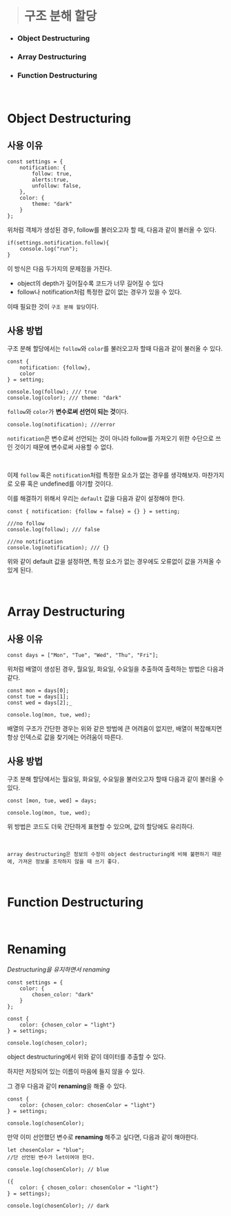 > # **구조 분해 할당**

- ### Object Destructuring
- ### Array Destructuring
- ### Function Destructuring

<br>

# **Object Destructuring**

## **사용 이유**

```JS
const settings = {
    notification: {
        follow: true,
        alerts:true,
        unfollow: false,
    },
    color: {
        theme: "dark"
    }
};
```

위처럼 객체가 생성된 경우, follow를 불러오고자 할 때, 다음과 같이 불러올 수 있다.

```JS
if(settings.notification.follow){
    console.log("run");
}
```

이 방식은 다음 두가지의 문제점을 가진다.

- object의 depth가 깊어질수록 코드가 너무 길어질 수 있다
- follow나 notification처럼 특정한 값이 없는 경우가 있을 수 있다.

이때 필요한 것이 `구조 분해 할당`이다.

## **사용 방법**

구조 분해 할당에서는 `follow`와 `color`를 불러오고자 할때 다음과 같이 불러올 수 있다.

```JS
const {
    notification: {follow},
    color
} = setting;

console.log(follow); /// true
console.log(color); /// theme: "dark"
```

`follow`와 `color`가 **변수로써 선언이 되는 것**이다.

```JS
console.log(notification); ///error
```

`notification`은 변수로써 선언되는 것이 아니라 follow를 가져오기 위한 수단으로 쓰인 것이기 때문에 변수로써 사용할 수 없다.

<br>

이제 `follow` 혹은 `notification`처럼 특정한 요소가 없는 경우를 생각해보자.
마찬가지로 오류 혹은 undefined를 야기할 것이다.

이를 해결하기 위해서 우리는 `default` 값을 다음과 같이 설정해야 한다.

```JS
const { notification: {follow = false} = {} } = setting;

///no follow
console.log(follow); /// false

///no notification
console.log(notification); /// {}
```

위와 같이 default 값을 설정하면, 특정 요소가 없는 경우에도 오류없이 값을 가져올 수 있게 된다.

<br>

# **Array Destructuring**

## **사용 이유**

```JS
const days = ["Mon", "Tue", "Wed", "Thu", "Fri"];
```

위처럼 배열이 생성된 경우, 월요일, 화요일, 수요일을 추출하여 출력하는 방법은 다음과 같다.

```JS
const mon = days[0];
const tue = days[1];
const wed = days[2];_

console.log(mon, tue, wed);
```

배열의 구조가 간단한 경우는 위와 같은 방법에 큰 어려움이 없지만, 배열이 복잡해지면 항상 인덱스로 값을 찾기에는 어려움이 따른다.

## **사용 방법**

구조 분해 할당에서는 월요일, 화요일, 수요일을 불러오고자 할때 다음과 같이 불러올 수 있다.

```JS
const [mon, tue, wed] = days;

console.log(mon, tue, wed);
```

위 방법은 코드도 더욱 간단하게 표현할 수 있으며, 값의 할당에도 유리하다.

<br>

    array destructuring은 정보의 수정이 object destructuring에 비해 불편하기 때문에, 가져온 정보를 조작하지 않을 때 쓰기 좋다.

<br>

# **Function Destructuring**

<br>

# **Renaming**

_Destructuring을 유지하면서 renaming_

```JS
const settings = {
    color: {
        chosen_color: "dark"
    }
};

const {
    color: {chosen_color = "light"}
} = settings;

console.log(chosen_color);
```

object destructuring에서 위와 같이 데이터를 추출할 수 있다.

하지만 저장되어 있는 이름이 마음에 들지 않을 수 있다.

그 경우 다음과 같이 **renaming**을 해줄 수 있다.

```JS
const {
    color: {chosen_color: chosenColor = "light"}
} = settings;

console.log(chosenColor);
```

만약 이미 선언했던 변수로 **renaming** 해주고 싶다면, 다음과 같이 해야한다.

```JS
let chosenColor = "blue";
//단 선언된 변수가 let이여야 한다.

console.log(chosenColor); // blue

({
    color: { chosen_color: chosenColor = "light"}
} = settings);

console.log(chosenColor); // dark
```
